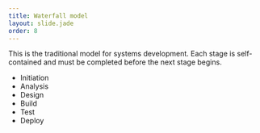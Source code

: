 ```yaml
---
title: Waterfall model
layout: slide.jade
order: 8
---
```

This is the traditional model for systems development. Each stage is self-contained and must be completed before the next stage begins.

- Initiation
- Analysis
- Design
- Build
- Test
- Deploy
